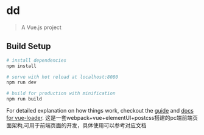 # dd

> A Vue.js project

## Build Setup

``` bash
# install dependencies
npm install

# serve with hot reload at localhost:8080
npm run dev

# build for production with minification
npm run build
```

For detailed explanation on how things work, checkout the [guide](http://vuejs-templates.github.io/webpack/) and [docs for vue-loader](http://vuejs.github.io/vue-loader).
这是一套webpack+vue+elementUI+postcss搭建的pc端前端页面架构,可用于前端页面的开发，具体使用可以参考对应文档
